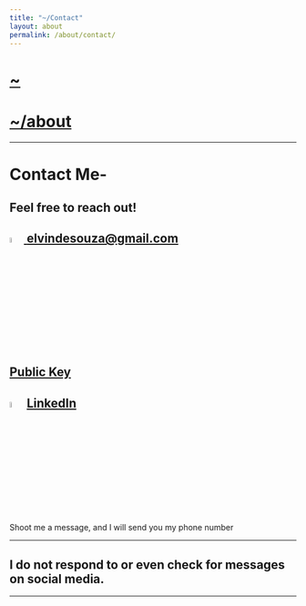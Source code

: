 ```yaml
---
title: "~/Contact"
layout: about
permalink: /about/contact/
---
```


# [~](../../README.md)

# [~/about](about.md)

---

# Contact Me-

## Feel free to reach out!

## <a href="mailto:elvindesouza@gmail.com"> <img src="https://img.icons8.com/fluent/48/000000/gmail.png" width="5%"/> [elvindesouza@gmail.com](mailto:elvindesouza@gmail.com)

## [Public Key](https://github.com/elvindesouza/elvindesouza/blob/master/public-key.gpg)

## [<img src="https://img.icons8.com/color/48/000000/linkedin.png" width="5%"/>](https://www.linkedin.com/in/elvindesouza/) [LinkedIn](https://www.linkedin.com/in/elvindesouza)

Shoot me a message, and I will send you my phone number

---

## I do not respond to or even check for messages on social media.

---
